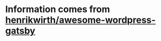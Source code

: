 # Information comes from [henrikwirth/awesome-wordpress-gatsby](https://github.com/henrikwirth/awesome-wordpress-gatsby)

